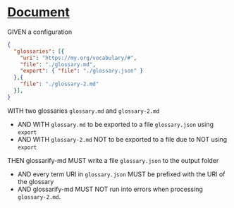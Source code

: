 # [Document](#document)

GIVEN a configuration

```json
{
  "glossaries": [{
    "uri": "https://my.org/vocabulary/#",
    "file": "./glossary.md",
    "export": { "file": "./glossary.json" }
  },{
    "file": "./glossary-2.md"
  }],
}
```

WITH two glossaries `glossary.md` and `glossary-2.md`

*   AND WITH `glossary.md` to be exported to a file `glossary.json` using `export`
*   AND WITH `glossary-2.md` NOT to be exported to a file due to NOT using `export`

THEN glossarify-md MUST write a file `glossary.json` to the output folder

*   AND every term URI in `glossary.json` MUST be prefixed with the URI of the glossary
*   AND glossarify-md MUST NOT run into errors when processing `glossary-2.md`.
